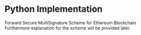 # Python Implementation
 Forward Secure MultiSignature Scheme for Ethereum Blockchain
Furthermore explanation for the scheme will be provided later.
